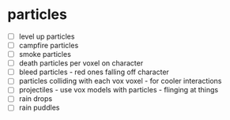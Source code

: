 # particles

- [ ] level up particles
- [ ] campfire particles
- [ ] smoke particles
- [ ] death particles per voxel on character
- [ ] bleed particles - red ones falling off character
- [ ] particles colliding with each vox voxel - for cooler interactions
- [ ] projectiles - use vox models with particles - flinging at things
- [ ] rain drops
- [ ] rain puddles
